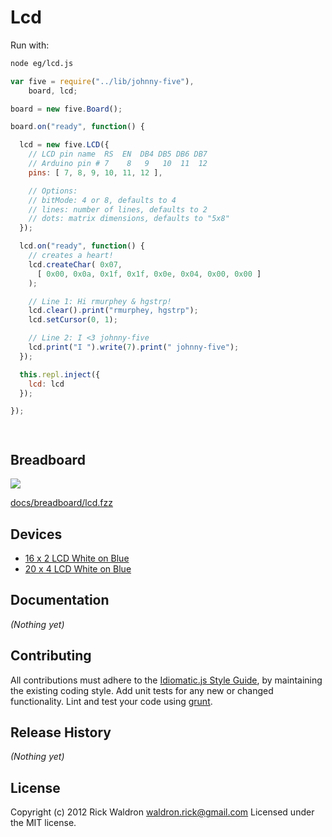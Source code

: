 # Lcd

Run with:
```bash
node eg/lcd.js
```


```javascript
var five = require("../lib/johnny-five"),
    board, lcd;

board = new five.Board();

board.on("ready", function() {

  lcd = new five.LCD({
    // LCD pin name  RS  EN  DB4 DB5 DB6 DB7
    // Arduino pin # 7    8   9   10  11  12
    pins: [ 7, 8, 9, 10, 11, 12 ],

    // Options:
    // bitMode: 4 or 8, defaults to 4
    // lines: number of lines, defaults to 2
    // dots: matrix dimensions, defaults to "5x8"
  });

  lcd.on("ready", function() {
    // creates a heart!
    lcd.createChar( 0x07,
      [ 0x00, 0x0a, 0x1f, 0x1f, 0x0e, 0x04, 0x00, 0x00 ]
    );

    // Line 1: Hi rmurphey & hgstrp!
    lcd.clear().print("rmurphey, hgstrp");
    lcd.setCursor(0, 1);

    // Line 2: I <3 johnny-five
    lcd.print("I ").write(7).print(" johnny-five");
  });

  this.repl.inject({
    lcd: lcd
  });

});




```

## Breadboard

<img src="https://raw.github.com/rwldrn/johnny-five/master/docs/breadboard/lcd.png">

[docs/breadboard/lcd.fzz](https://github.com/rwldrn/johnny-five/blob/master/docs/breadboard/lcd.fzz)



## Devices

- [16 x 2 LCD White on Blue](http://www.hacktronics.com/LCDs/16-x-2-LCD-White-on-Blue/flypage.tpl.html)
- [20 x 4 LCD White on Blue](http://www.hacktronics.com/LCDs/20-x-4-LCD-White-on-Blue/flypage.tpl.html)


## Documentation

_(Nothing yet)_









## Contributing
All contributions must adhere to the [Idiomatic.js Style Guide](https://github.com/rwldrn/idiomatic.js),
by maintaining the existing coding style. Add unit tests for any new or changed functionality. Lint and test your code using [grunt](https://github.com/cowboy/grunt).

## Release History
_(Nothing yet)_

## License
Copyright (c) 2012 Rick Waldron <waldron.rick@gmail.com>
Licensed under the MIT license.
